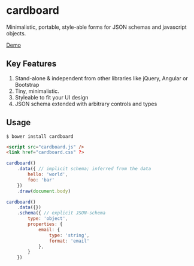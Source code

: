 cardboard
========

Minimalistic, portable, style-able forms for JSON schemas and javascript objects.

[Demo](http://htmlpreview.github.io/?https://github.com/avinoamr/cardboard/blob/master/example/index.html)

## Key Features
1. Stand-alone & independent from other libraries like jQuery, Angular or
Bootstrap
2. Tiny, minimalistic.
3. Styleable to fit your UI design
4. JSON schema extended with arbitrary controls and types

## Usage

```
$ bower install cardboard
```

```html
<script src="cardboard.js" />
<link href="cardboard.css" ?>
```

```js
cardboard()
    .data({ // implicit schema; inferred from the data
        hello: 'world',
        foo: 'bar'
    })
    .draw(document.body)

cardboard()
    .data({})
    .schema({ // explicit JSON-schema
        type: 'object',
        properties: {
            email: {
                type: 'string',
                format: 'email'
            },
        }
    })
```
